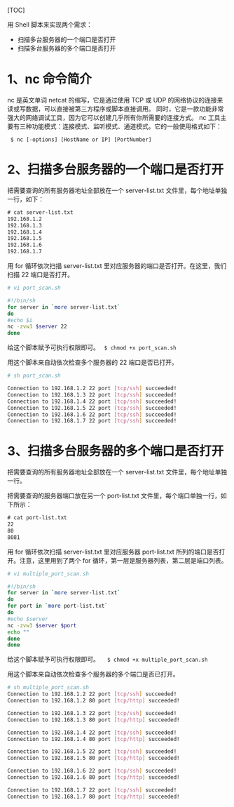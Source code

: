 [TOC]

用 Shell 脚本来实现两个需求：

- 扫描多台服务器的一个端口是否打开
- 扫描多台服务器的多个端口是否打开

# 1、nc 命令简介
nc 是英文单词 netcat 的缩写，它是通过使用 TCP 或 UDP 的网络协议的连接来读或写数据，可以直接被第三方程序或脚本直接调用。
同时，它是一款功能非常强大的网络调试工具，因为它可以创建几乎所有你所需要的连接方式。
nc 工具主要有三种功能模式：连接模式、监听模式、通道模式。它的一般使用格式如下：

`  $ nc [-options] [HostName or IP] [PortNumber]  `

# 2、扫描多台服务器的一个端口是否打开
把需要查询的所有服务器地址全部放在一个 server-list.txt 文件里，每个地址单独一行，如下：
```txt
# cat server-list.txt
192.168.1.2
192.168.1.3
192.168.1.4
192.168.1.5
192.168.1.6
192.168.1.7
```

用 for 循环依次扫描 server-list.txt 里对应服务器的端口是否打开。在这里，我们扫描 22 端口是否打开。
```bash
# vi port_scan.sh

#!/bin/sh
for server in `more server-list.txt`
do
#echo $i
nc -zvw3 $server 22
done
```
给这个脚本赋予可执行权限即可。
`  $ chmod +x port_scan.sh  `

用这个脚本来自动依次检查多个服务器的 22 端口是否已打开。
```bash
# sh port_scan.sh

Connection to 192.168.1.2 22 port [tcp/ssh] succeeded!
Connection to 192.168.1.3 22 port [tcp/ssh] succeeded!
Connection to 192.168.1.4 22 port [tcp/ssh] succeeded!
Connection to 192.168.1.5 22 port [tcp/ssh] succeeded!
Connection to 192.168.1.6 22 port [tcp/ssh] succeeded!
Connection to 192.168.1.7 22 port [tcp/ssh] succeeded!
```

# 3、扫描多台服务器的多个端口是否打开
把需要查询的所有服务器地址全部放在一个 server-list.txt 文件里，每个地址单独一行。

把需要查询的服务器端口放在另一个 port-list.txt 文件里，每个端口单独一行，如下所示：
```txt
# cat port-list.txt
22
80
8081
```

用 for 循环依次扫描 server-list.txt 里对应服务器 port-list.txt 所列的端口是否打开。注意，这里用到了两个 for 循环，第一层是服务器列表，第二层是端口列表。
```bash
# vi multiple_port_scan.sh

#!/bin/sh
for server in `more server-list.txt`
do
for port in `more port-list.txt`
do
#echo $server
nc -zvw3 $server $port
echo ""
done
done
```

给这个脚本赋予可执行权限即可。
`   $ chmod +x multiple_port_scan.sh   `

用这个脚本来自动依次检查多个服务器的多个端口是否已打开。
```bash
# sh multiple_port_scan.sh
Connection to 192.168.1.2 22 port [tcp/ssh] succeeded!
Connection to 192.168.1.2 80 port [tcp/http] succeeded!

Connection to 192.168.1.3 22 port [tcp/ssh] succeeded!
Connection to 192.168.1.3 80 port [tcp/http] succeeded!

Connection to 192.168.1.4 22 port [tcp/ssh] succeeded!
Connection to 192.168.1.4 80 port [tcp/http] succeeded!

Connection to 192.168.1.5 22 port [tcp/ssh] succeeded!
Connection to 192.168.1.5 80 port [tcp/http] succeeded!

Connection to 192.168.1.6 22 port [tcp/ssh] succeeded!
Connection to 192.168.1.6 80 port [tcp/http] succeeded!

Connection to 192.168.1.7 22 port [tcp/ssh] succeeded!
Connection to 192.168.1.7 80 port [tcp/http] succeeded!
```

